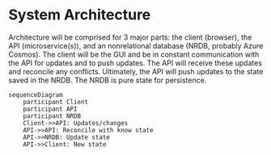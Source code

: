 # System Architecture

Architecture will be comprised for 3 major parts: the client (browser), the API (microservice(s)), and an nonrelational database (NRDB, probably Azure Cosmos).  The client will be the GUI and be in constant communication with the API for updates and to push  updates.  The API will receive these updates and reconcile any conflicts.  Ultimately, the API will push updates to the state saved in the NRDB.  The NRDB is pure state for persistence.

```mermaid
sequenceDiagram
    participant Client
    participant API
    participant NRDB
    Client->>API: Updates/changes
    API->>API: Reconcile with know state
    API->>NRDB: Update state
    API->>Client: New state
```